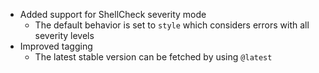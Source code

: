 - Added support for ShellCheck severity mode
  - The default behavior is set to `style` which considers errors with all severity levels
- Improved tagging
  - The latest stable version can be fetched by using `@latest`